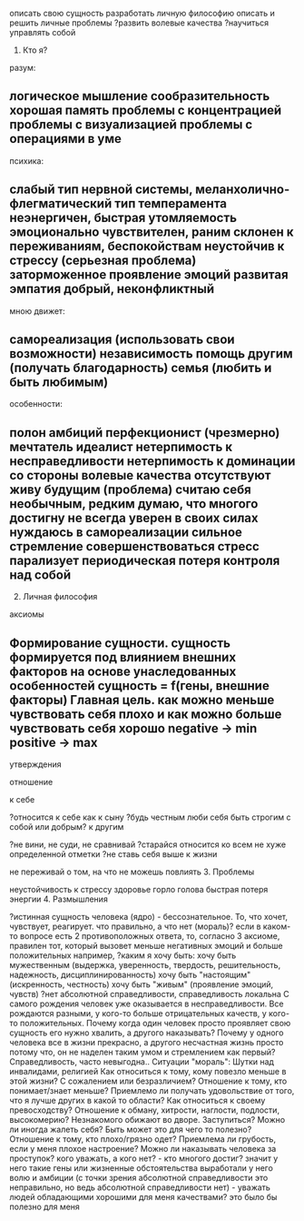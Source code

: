 описать свою сущность
разработать личную философию
описать и решить личные проблемы
?развить волевые качества
?научиться управлять собой
1. Кто я?

разум:

логическое мышление
сообразительность
хорошая память
проблемы с концентрацией
проблемы с визуализацией
проблемы с операциями в уме
-

психика:

слабый тип нервной системы, меланхолично-флегматический тип темперамента
неэнергичен, быстрая утомляемость
эмоционально чувствителен, раним
склонен к переживаниям, беспокойствам
неустойчив к стрессу (серьезная проблема)
заторможенное проявление эмоций
развитая эмпатия
добрый, неконфликтный
-

мною движет:

самореализация (использовать свои возможности)
независимость
помощь другим (получать благодарность)
семья (любить и быть любимым)
-

особенности:

полон амбиций
перфекционист (чрезмерно)
мечтатель
идеалист
нетерпимость к несправедливости
нетерпимость к доминации со стороны
волевые качества отсутствуют
живу будущим (проблема)
считаю себя необычным, редким
думаю, что многого достигну
не всегда уверен в своих силах
нуждаюсь в самореализации
сильное стремление совершенствоваться
стресс парализует
периодическая потеря контроля над собой
-

2. Личная философия

аксиомы

Формирование сущности. сущность формируется под влиянием внешних факторов на основе унаследованных особенностей
сущность = f(гены, внешние факторы)
Главная цель. как можно меньше чувствовать себя плохо и как можно больше чувствовать себя хорошо
negative -> min positive -> max
-

утверждения

отношение

к себе

?относится к себе как к сыну
?будь честным
люби себя
быть строгим с собой или добрым?
к другим

?не вини, не суди, не сравнивай
?старайся относится ко всем не хуже определенной отметки
?не ставь себя выше
к жизни

не переживай о том, на что не можешь повлиять
3. Проблемы

неустойчивость к стрессу
здоровье
горло
голова
быстрая потеря энергии
4. Размышления

?истинная сущность человека (ядро) - бессознательное. То, что хочет, чувствует, реагирует.
что правильно, а что нет (мораль)? если в каком-то вопросе есть 2 противоположных ответа, то, согласно 3 аксиоме, правилен тот, который вызовет меньше негативных эмоций и больше положительных
например,
?каким я хочу быть:
хочу быть мужественным (выдержка, уверенность, твердость, решительность, надежность, дисциплинированность)
хочу быть "настоящим" (искренность, честность)
хочу быть "живым" (проявление эмоций, чувств)
?нет абсолютной справедливости, справедливость локальна
С самого рождения человек уже оказывается в несправедливости. Все рождаются разными, у кого-то больше отрицательных качеств, у кого-то положительных. Почему когда один человек просто проявляет свою сущность его нужно хвалить, а другого наказывать? Почему у одного человека все в жизни прекрасно, а другого несчастная жизнь просто потому что, он не наделен таким умом и стремлением как первый? Справедливость, часто невыгодна..
Ситуации "мораль":
Шутки над инвалидами, религией
Как относиться к тому, кому повезло меньше в этой жизни? С сожалением или безразличием?
Отношение к тому, кто понимает/знает меньше?
Приемлемо ли получать удовольствие от того, что я лучше других в какой то области? Как относиться к своему превосходству?
Отношение к обману, хитрости, наглости, подлости, высокомерию?
Незнакомого обижают во дворе. Заступиться?
Можно ли иногда жалеть себя? Быть может это для чего то полезно?
Отношение к тому, кто плохо/грязно одет?
Приемлема ли грубость, если у меня плохое настроение?
Можно ли наказывать человека за проступок?
кого уважать, а кого нет? - кто многого достиг? значит у него такие гены или жизненные обстоятельства выработали у него волю и амбиции (с точки зрения абсолютной справедливости это неправильно, но ведь абсолютной справедливости нет) - уважать людей обладающими хорошими для меня качествами? это было бы полезно для меня